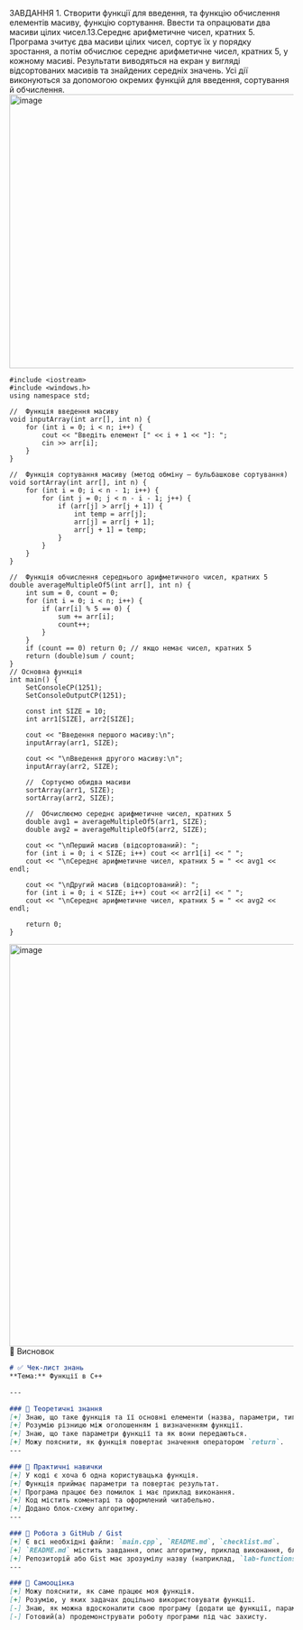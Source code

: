 ЗАВДАННЯ 1. Створити функції для введення, та функцію обчислення елементів
масиву, функцію сортування. Ввести та опрацювати два масиви цілих чисел.13.Середнє арифметичне чисел, кратних 5.
Програма зчитує два масиви цілих чисел, сортує їх у порядку зростання, а потім обчислює середнє арифметичне чисел, кратних 5, у кожному масиві.
Результати виводяться на екран у вигляді відсортованих масивів та знайдених середніх значень.
Усі дії виконуються за допомогою окремих функцій для введення, сортування й обчислення.
<img width="822" height="486" alt="image" src="https://github.com/user-attachments/assets/d7747058-700b-4f05-99d5-c836eeabd61c" />


```
#include <iostream>
#include <windows.h>
using namespace std;

//  Функція введення масиву
void inputArray(int arr[], int n) {
    for (int i = 0; i < n; i++) {
        cout << "Введіть елемент [" << i + 1 << "]: ";
        cin >> arr[i];
    }
}

//  Функція сортування масиву (метод обміну — бульбашкове сортування)
void sortArray(int arr[], int n) {
    for (int i = 0; i < n - 1; i++) {
        for (int j = 0; j < n - i - 1; j++) {
            if (arr[j] > arr[j + 1]) {
                int temp = arr[j];
                arr[j] = arr[j + 1];
                arr[j + 1] = temp;
            }
        }
    }
}

//  Функція обчислення середнього арифметичного чисел, кратних 5
double averageMultipleOf5(int arr[], int n) {
    int sum = 0, count = 0;
    for (int i = 0; i < n; i++) {
        if (arr[i] % 5 == 0) {
            sum += arr[i];
            count++;
        }
    }
    if (count == 0) return 0; // якщо немає чисел, кратних 5
    return (double)sum / count;
}
// Основна функція
int main() {
    SetConsoleCP(1251);
    SetConsoleOutputCP(1251);

    const int SIZE = 10;
    int arr1[SIZE], arr2[SIZE];

    cout << "Введення першого масиву:\n";
    inputArray(arr1, SIZE);

    cout << "\nВведення другого масиву:\n";
    inputArray(arr2, SIZE);

    //  Сортуємо обидва масиви
    sortArray(arr1, SIZE);
    sortArray(arr2, SIZE);

    //  Обчислюємо середнє арифметичне чисел, кратних 5
    double avg1 = averageMultipleOf5(arr1, SIZE);
    double avg2 = averageMultipleOf5(arr2, SIZE);

    cout << "\nПерший масив (відсортований): ";
    for (int i = 0; i < SIZE; i++) cout << arr1[i] << " ";
    cout << "\nСереднє арифметичне чисел, кратних 5 = " << avg1 << endl;

    cout << "\nДругий масив (відсортований): ";
    for (int i = 0; i < SIZE; i++) cout << arr2[i] << " ";
    cout << "\nСереднє арифметичне чисел, кратних 5 = " << avg2 << endl;

    return 0;
}
```
<img width="1475" height="714" alt="image" src="https://github.com/user-attachments/assets/3fd808b6-5dcb-4972-b9e9-5cdb5b1925a0" />
📝 Висновок  


```markdown
# ✅ Чек-лист знань
**Тема:** Функції в C++

---

### 🧠 Теоретичні знання
[+] Знаю, що таке функція та її основні елементи (назва, параметри, тип, тіло).  
[+] Розумію різницю між оголошенням і визначенням функції.  
[+] Знаю, що таке параметри функції та як вони передаються.  
[+] Можу пояснити, як функція повертає значення оператором `return`.  
---

### 🧩 Практичні навички
[+] У коді є хоча б одна користувацька функція.  
[+] Функція приймає параметри та повертає результат.  
[+] Програма працює без помилок і має приклад виконання.  
[+] Код містить коментарі та оформлений читабельно.  
[+] Додано блок-схему алгоритму.  
---

### 🧰 Робота з GitHub / Gist
[+] Є всі необхідні файли: `main.cpp`, `README.md`, `checklist.md`.  
[+] `README.md` містить завдання, опис алгоритму, приклад виконання, блок-схему та висновок.  
[+] Репозиторій або Gist має зрозумілу назву (наприклад, `lab-functions`) і чітку структуру.  
---

### 🧩 Самооцінка
[+] Можу пояснити, як саме працює моя функція.  
[+] Розумію, у яких задачах доцільно використовувати функції.  
[-] Знаю, як можна вдосконалити свою програму (додати ще функції, параметри тощо).  
[-] Готовий(а) продемонструвати роботу програми під час захисту.
